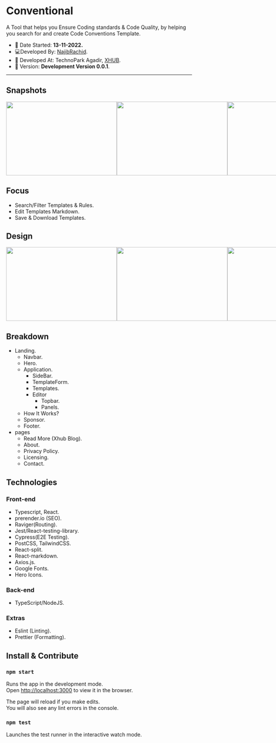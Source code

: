 # Conventional

A Tool that helps you Ensure Coding standards & Code Quality, by helping you search for and create Code Conventions Template.

- :date: Date Started: **13-11-2022.**
- :computer:Developed By: [NajibRachid](https://github.com/n4j1Br4ch1D).
- :office: Developed At: TechnoPark Agadir, [XHUB](https://x-hub.io/?ref=conventional-github).
- :pushpin: Version: **Development Version 0.0.1**.

---

## Snapshots

<div style="display:flex">
<img src="/conventional/files/1.PNG" height="200" width="300"/>
<img src="/conventional/files/2.PNG" height="200" width="300"/>
<img src="/conventional/files/3.PNG" height="200" width="300"/>
<img src="/conventional/files/4.PNG" height="200" width="300"/>
<img src="/conventional/files/5.PNG" height="200" width="300"/>
<img src="/conventional/files/6.PNG" height="200" width="300"/>
</div>

## Focus

- Search/Filter Templates & Rules.
- Edit Templates Markdown.
- Save & Download Templates.

## Design

<div style="display:flex">
<img src="/conventional/files/sketch-1.jpg" height="200" width="300"/>
<img src="/conventional/files/sketch-2.jpg" height="200" width="300"/>
<img src="/conventional/files/sketch-3.jpg" height="200" width="300"/>
</div>

## Breakdown

- Landing.
  - Navbar.
  - Hero.
  - Application.
    - SideBar.
    - TemplateForm.
    - Templates.
    - Editor
      - Topbar.
      - Panels.
  - How It Works?
  - Sponsor.
  - Footer.
- pages
  - Read More (Xhub Blog).
  - About.
  - Privacy Policy.
  - Licensing.
  - Contact.

## Technologies

### Front-end

- Typescript, React.
- prerender.io (SEO).
- Raviger(Routing).
- Jest/React-testing-library.
- Cypress(E2E Testing).
- PostCSS, TailwindCSS.
- React-split.
- React-markdown.
- Axios.js.
- Google Fonts.
- Hero Icons.

### Back-end

- TypeScript/NodeJS.

### Extras

- Eslint (Linting).
- Prettier (Formatting).

## Install & Contribute

### `npm start`

Runs the app in the development mode.\
Open [http://localhost:3000](http://localhost:3000) to view it in the browser.

The page will reload if you make edits.\
You will also see any lint errors in the console.

### `npm test`

Launches the test runner in the interactive watch mode.
